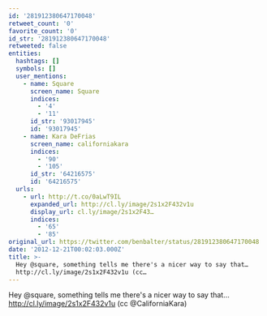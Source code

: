 ```yaml
---
id: '281912380647170048'
retweet_count: '0'
favorite_count: '0'
id_str: '281912380647170048'
retweeted: false
entities:
  hashtags: []
  symbols: []
  user_mentions:
    - name: Square
      screen_name: Square
      indices:
        - '4'
        - '11'
      id_str: '93017945'
      id: '93017945'
    - name: Kara DeFrias
      screen_name: californiakara
      indices:
        - '90'
        - '105'
      id_str: '64216575'
      id: '64216575'
  urls:
    - url: http://t.co/0aLwT9IL
      expanded_url: http://cl.ly/image/2s1x2F432v1u
      display_url: cl.ly/image/2s1x2F43…
      indices:
        - '65'
        - '85'
original_url: https://twitter.com/benbalter/status/281912380647170048
date: '2012-12-21T00:02:03.000Z'
title: >-
  Hey @square, something tells me there's a nicer way to say that…
  http://cl.ly/image/2s1x2F432v1u (cc…
---
```


Hey @square, something tells me there's a nicer way to say that… http://cl.ly/image/2s1x2F432v1u (cc @CaliforniaKara)